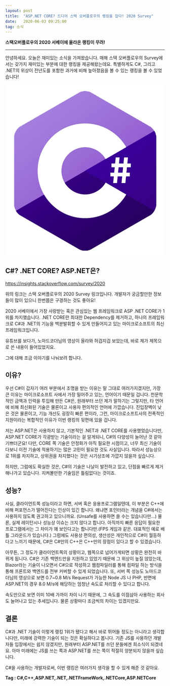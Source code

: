 ```yaml
---
layout: post
title:  "ASP.NET CORE? 드디어 스택 오버플로우의 랭킹을 잡다! 2020 Survey"
date:   2020-06-03 09:25:00
tag: 소식
---
```


**스택오버플로우의 2020 서베이에 올라온 랭킹이 무려!**

___

안녕하세요. 오늘은 재미있는 소식을 가져왔습니다. 
매해 스택 오버플로우의 Survey에서는 갖가지 재미있는 부분에 대한 랭킹을 제공해왔는데요.
특별하게도 C#, 그리고 .NET의 위상이 전년도를 포함한 과거에 비해 높아졌음을 볼 수 있는 랭킹을 볼 수 있었습니다!


![C#](/assets/images/cSharpMini.jpg)


## C#? .NET CORE? ASP.NET은?

<https://insights.stackoverflow.com/survey/2020>

위의 링크는 스택 오버플로우의 2020 Survey 링크입니다. 개발자가 궁금할만한 정보들이 많이 있으니 한번쯤은 구경하는 것도 좋아요!

2020 서베이에서 가장 사랑받는 혹은 관심있는 웹 프레임워크로 ASP .NET CORE가 1위를 차지했습니다.
.NET CORE란 최대한 Dependency를 제거하고, 하나의 프레임워크로 C#과 .NET의 기능을 백분발휘할 수 있게 만들어지고 있는 마이크로소프트의 최신 프레임워크입니다.

유튜브를 보다가, 노마드코더님의 영상이 올라와 허겁지겁 보았는데, 바로 제가 제목으로 쓴 내용이 들어있었지요.

그에 대해 조금 이야기를 나눠보려 합니다.

## 이유?

우선 C#이 갑자기 여러 부분에서 조명을 받는 이유는 말 그대로 여러가지겠지만, 가장 큰 이유는 마이크로소프트 사에서 가장 밀어주고 있는, 언어이기 때문일 겁니다.
천문학적인 금액과 인력을 투입해 만든 C#은, 원래부터 쓰던 제가 말하기는 그렇지만, 타 언어에 비해 최신화된 기술은 물론이고 사용자 편의적인 언어에 가깝습니다.
진입장벽이 낮은 것은 물론이고, 기능 개선도 굉장히 빠른 편이라, 그런, 마이크로소프트사의 전폭적인 지원이라는 복합적인 이유가 이번 랭킹의 뒷편에 있을 겁니다.

저는 ASP.NET은 사용하지 않고, 기본적인 .NET과 .NET CORE를 사용했었습니다만, ASP.NET CORE가 각광받는 기술이라는 걸 알게되니, C#의 다양성이 늘어난 것 같아 기쁘더군요!
다만, CORE 쪽 기술은 안정화가 아직 필요한 시점이고, 너무 최신 기술이다보니 이전 기술에 적용하기는 많은 고민이 필요한 것도 사실입니다. 따라서 성능상으로 1위를 차지하고, 상위권을 차지했다는 것은 시기상조에 가깝지 않을까 싶습니다.

하지만, 그럼에도 확실한 것은, C#의 기술은 나날이 발전하고 있고, 단점을 빠르게 제거해나가고 있습니다.
지켜볼만한 기술임은 틀림없다는 것이죠.

## 성능?

사실, 클라이언트쪽 성능이라고 하면, 서버 혹은 응용프로그램일텐데, 이 부분은 C++에 비해 퍼포먼스가 떨어진다는 인상이 있긴 합니다.
왜냐면 포인터라는 개념을 C#에서는 사용하지 않도록 권고하고 있으니까요. (Unsafe를 사용하면 쓸 수는 있습니다만...)
물론, 실제 레이턴시나 성능상 이슈는 크지 않다고 합니다. 아직까지 빠른 응답이 필요한 프로그램에서는 그 차이가 꽤 보인다고는 합니다만.(FPS 게임과 같은. 대표적인 예로 배틀 그라운드가 있습니다.) 그럼에도 사용상 편의성, 생산성은 개인적으로 C#이 월등하다고 느끼기 때문에, C#은 C#만의 C++은 C++만의 장점이 있다고 할 수 있겠습니다.

아무튼, 그 정도가 클라이언트쪽의 상황이고, 웹쪽으로 넘어가게되면 상황은 완전히 바뀌게 됩니다.
C#은 기존 백엔드만을 지원하고 있었기 때문에 그 위상이 높질 않았는데, Blazor라는 기술이 나오면서 C#으로 작성하고 웹컴파일러를 통해 컴파일 하는 방식을 통해 프론트와 백엔드를 전부 커버할 수 있게 되었습니다. 또, 서버 쪽 성능도 노마드코더님의 영상으로 보면 0.7~0.8 M/s Request가 가능한 Node JS 나 PHP, 반면에 ASP.NET의 경우 8.0 M/s에 해당하는 엄청난 속도로 처리할 수 있다고 합니다.

속도만으로 보면 이미 10배 가까이 차이 나기 때문에, 그 속도를 이점삼아 사용하는 회사도 늘어나고 있는 추세입니다. 물론 상황마다 조금씩의 차이는 있겠지만요.


## 결론

C#과 .NET 기술이 이렇게 랭킹 1위가 됐다고 해서 바로 뛰어들 정도는 아니라고 생각합니다만, 미래에 강력한 기술이 되는 것은 확실하다고 봅니다.
기존 JS를 사용하던 개발자들 입장에서는 쉽지 않겠지만, 원래부터 ASP.NET를 쓰던 분들에겐 희소식이 되겠네요.
아마 미래에는 JS를 쓰는 쪽과 ASP.NET를 쓰는 쪽이 적절히 양분되지 않을까 싶습니다.

C#을 사용하는 개발자로써, 이번 랭킹은 여러가지 생각을 할 수 있게 해준 것 같아요.


**Tag : C#,C++,ASP.NET,.NET,.NETFrameWork,.NETCore,ASP.NETCore**




